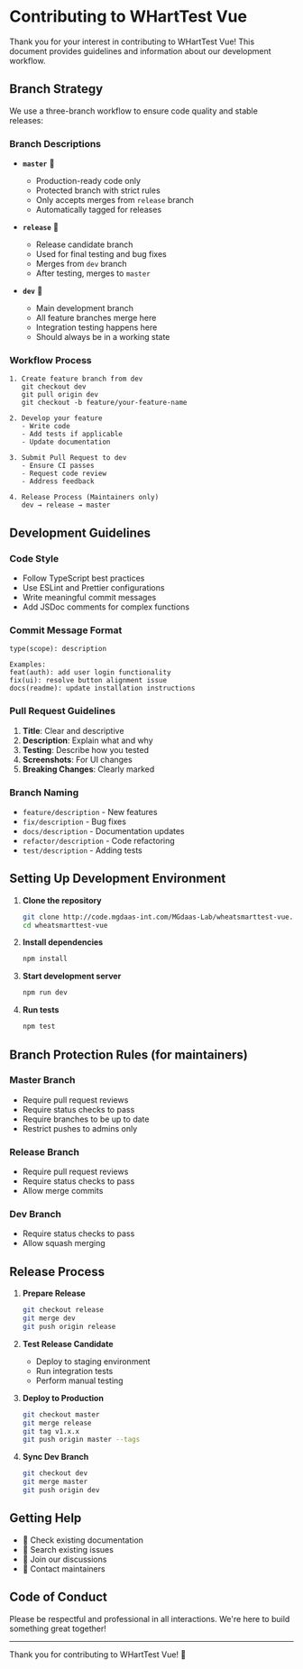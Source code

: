 # Contributing to WHartTest Vue

Thank you for your interest in contributing to WHartTest Vue! This document provides guidelines and information about our development workflow.

## Branch Strategy

We use a three-branch workflow to ensure code quality and stable releases:

### Branch Descriptions

- **`master`** 🚀
  - Production-ready code only
  - Protected branch with strict rules
  - Only accepts merges from `release` branch
  - Automatically tagged for releases

- **`release`** 🧪
  - Release candidate branch
  - Used for final testing and bug fixes
  - Merges from `dev` branch
  - After testing, merges to `master`

- **`dev`** 🔧
  - Main development branch
  - All feature branches merge here
  - Integration testing happens here
  - Should always be in a working state

### Workflow Process

```
1. Create feature branch from dev
   git checkout dev
   git pull origin dev
   git checkout -b feature/your-feature-name

2. Develop your feature
   - Write code
   - Add tests if applicable
   - Update documentation

3. Submit Pull Request to dev
   - Ensure CI passes
   - Request code review
   - Address feedback

4. Release Process (Maintainers only)
   dev → release → master
```

## Development Guidelines

### Code Style

- Follow TypeScript best practices
- Use ESLint and Prettier configurations
- Write meaningful commit messages
- Add JSDoc comments for complex functions

### Commit Message Format

```
type(scope): description

Examples:
feat(auth): add user login functionality
fix(ui): resolve button alignment issue
docs(readme): update installation instructions
```

### Pull Request Guidelines

1. **Title**: Clear and descriptive
2. **Description**: Explain what and why
3. **Testing**: Describe how you tested
4. **Screenshots**: For UI changes
5. **Breaking Changes**: Clearly marked

### Branch Naming

- `feature/description` - New features
- `fix/description` - Bug fixes
- `docs/description` - Documentation updates
- `refactor/description` - Code refactoring
- `test/description` - Adding tests

## Setting Up Development Environment

1. **Clone the repository**
   ```bash
   git clone http://code.mgdaas-int.com/MGdaas-Lab/wheatsmarttest-vue.git
   cd wheatsmarttest-vue
   ```

2. **Install dependencies**
   ```bash
   npm install
   ```

3. **Start development server**
   ```bash
   npm run dev
   ```

4. **Run tests**
   ```bash
   npm test
   ```

## Branch Protection Rules (for maintainers)

### Master Branch
- Require pull request reviews
- Require status checks to pass
- Require branches to be up to date
- Restrict pushes to admins only

### Release Branch
- Require pull request reviews
- Require status checks to pass
- Allow merge commits

### Dev Branch
- Require status checks to pass
- Allow squash merging

## Release Process

1. **Prepare Release**
   ```bash
   git checkout release
   git merge dev
   git push origin release
   ```

2. **Test Release Candidate**
   - Deploy to staging environment
   - Run integration tests
   - Perform manual testing

3. **Deploy to Production**
   ```bash
   git checkout master
   git merge release
   git tag v1.x.x
   git push origin master --tags
   ```

4. **Sync Dev Branch**
   ```bash
   git checkout dev
   git merge master
   git push origin dev
   ```

## Getting Help

- 📖 Check existing documentation
- 🐛 Search existing issues
- 💬 Join our discussions
- 📧 Contact maintainers

## Code of Conduct

Please be respectful and professional in all interactions. We're here to build something great together!

---

Thank you for contributing to WHartTest Vue! 🎉

